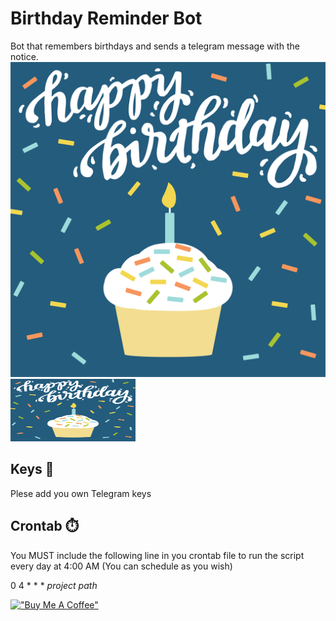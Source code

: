 # Birthday Reminder Bot
Bot that remembers birthdays and sends a telegram message with the notice.
![Cake](https://github.com/amuracciole/birthday_reminder/blob/main/cake_gif.gif)
<img src="https://github.com/amuracciole/birthday_reminder/blob/main/cake_gif.gif" width="200" height="100">


## Keys :key:
Plese add you own Telegram keys

## Crontab :stopwatch:
You MUST include the following line in you crontab file to run the script every day at 4:00 AM (You can schedule as you wish)

0 4 * * * *project path*

[!["Buy Me A Coffee"](https://www.buymeacoffee.com/assets/img/custom_images/orange_img.png)](https://www.buymeacoffee.com/amuracciole)